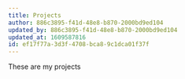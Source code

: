 ```yaml
---
title: Projects
author: 886c3895-f41d-48e8-b870-2000bd9ed104
updated_by: 886c3895-f41d-48e8-b870-2000bd9ed104
updated_at: 1609587816
id: ef17f77a-3d3f-4708-bca8-9c1dca01f37f
---
```

These are my projects